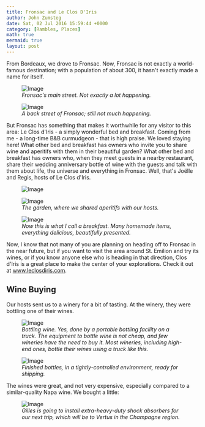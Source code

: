 ```yaml
---
title: Fronsac and Le Clos D'Iris
author: John Zumsteg
date: Sat, 02 Jul 2016 15:59:44 +0000
category: [Rambles, Places]
math: true
mermaid: true
layout: post
---
```

From Bordeaux, we drove to Fronsac. Now, Fronsac is not exactly a world-famous destination; with a population of about 300, it hasn't exactly made a name for itself.

<figure>
	<img src="{{"/assets/images/2016/06/DSC00501.jpg" | prepend: site.baseurl | prepend: site.url }}" alt="Image" />
	<figcaption><em>Fronsac's main street. Not exactly a lot happening.</em></figcaption>
</figure>



<figure>
	<img src="{{"/assets/images/2016/06/DSC00510.jpg" | prepend: site.baseurl | prepend: site.url }}" alt="Image" />
	<figcaption><em>A back street of Fronsac; still not much happening.</em></figcaption>
</figure>



But Fronsac has something that makes it worthwhile for any visitor to this area: Le Clos d'Iris - a simply wonderful bed and breakfast. Coming from me - a long-time B&amp;B curmudgeon - that is high praise. We loved staying here! What other bed and breakfast has owners who invite you to share wine and aperitifs with them in their beautiful garden? What other bed and breakfast has owners who, when they meet guests in a nearby restaurant, share their wedding anniversary bottle of wine with the guests and talk with them about life, the universe and everything in Fronsac. Well, that's Joëlle and Regis, hosts of Le Clos d'Iris.

<figure>
	<img src="{{"/assets/images/2016/07/DSC00485.jpg" | prepend: site.baseurl | prepend: site.url }}" alt="Image" />
	<figcaption></figcaption>
</figure>



<figure>
	<img src="{{"/assets/images/2016/06/DSC00494.jpg" | prepend: site.baseurl | prepend: site.url }}" alt="Image" />
	<figcaption><em>The garden, where we shared aperitifs with our hosts.</em></figcaption>
</figure>



<figure>
	<img src="{{"/assets/images/2016/06/DSC00482.jpg" | prepend: site.baseurl | prepend: site.url }}" alt="Image" />
	<figcaption><em>Now this is what I call a breakfast. Many homemade items, everything delicious, beautifully presented.</em></figcaption>
</figure>



Now, I know that not many of you are planning on heading off to Fronsac in the near future, but if you want to visit the area around St. Emilion and try its wines, or if you know anyone else who is heading in that direction, Clos d'Iris is a great place to make the center of your explorations. Check it out at www.leclosdiris.com.
<h2>Wine Buying</h2>
Our hosts sent us to a winery for a bit of tasting. At the winery, they were bottling one of their wines.

<figure>
	<img src="{{"/assets/images/2016/06/DSC00531.jpg" | prepend: site.baseurl | prepend: site.url }}" alt="Image" />
	<figcaption><em>Bottling wine. Yes, done by a portable bottling facility on a truck. The equipment to bottle wine is not cheap, and few wineries have the need to buy it. Most wineries, including high-end ones, bottle their wines using a truck like this.</em></figcaption>
</figure>



<figure>
	<img src="{{"/assets/images/2016/06/DSC00530.jpg" | prepend: site.baseurl | prepend: site.url }}" alt="Image" />
	<figcaption><em>Finished bottles, in a tightly-controlled environment, ready for shipping.</em></figcaption>
</figure>



The wines were great, and not very expensive, especially compared to a similar-quality Napa wine. We bought a little:

<figure>
	<img src="{{"/assets/images/2016/06/DSC00537.jpg" | prepend: site.baseurl | prepend: site.url }}" alt="Image" />
	<figcaption><em>Gilles is going to install extra-heavy-duty shock absorbers for our next trip, which will be to Vertus in the Champagne region.</em></figcaption>
</figure>


